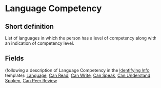# Language Competency
## Short definition
List of languages in which the person has a level of competency along with an indication of competency level.
## Fields
(following a description of Language Competency in the [Identifying Info](../Templates/Identifying%20Info.md) template):
[Language](../Object-Fields/Language%20Competency/Language.md),
[Can Read](../Object-Fields/Language%20Competency/Can%20Read.md),
[Can Write](../Object-Fields/Language%20Competency/Can%20Write.md),
[Can Speak](../Object-Fields/Language%20Competency/Can%20Speak.md),
[Can Understand Spoken](../Object-Fields/Language%20Competency/Can%20Understand%20Spoken.md),
[Can Peer Review](../Object-Fields/Language%20Competency/Can%20Peer%20Review.md)
